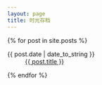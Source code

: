 ```yaml
---
layout: page
title: 时光存档
---
```


{% for post in site.posts %}
  <dl class=arvhive-list>
	<dt>{{ post.date | date_to_string }}</dt>
	<dd><a href="{{ post.url }}">{{ post.title }}</a></dd>
  </dl>
{% endfor %}

